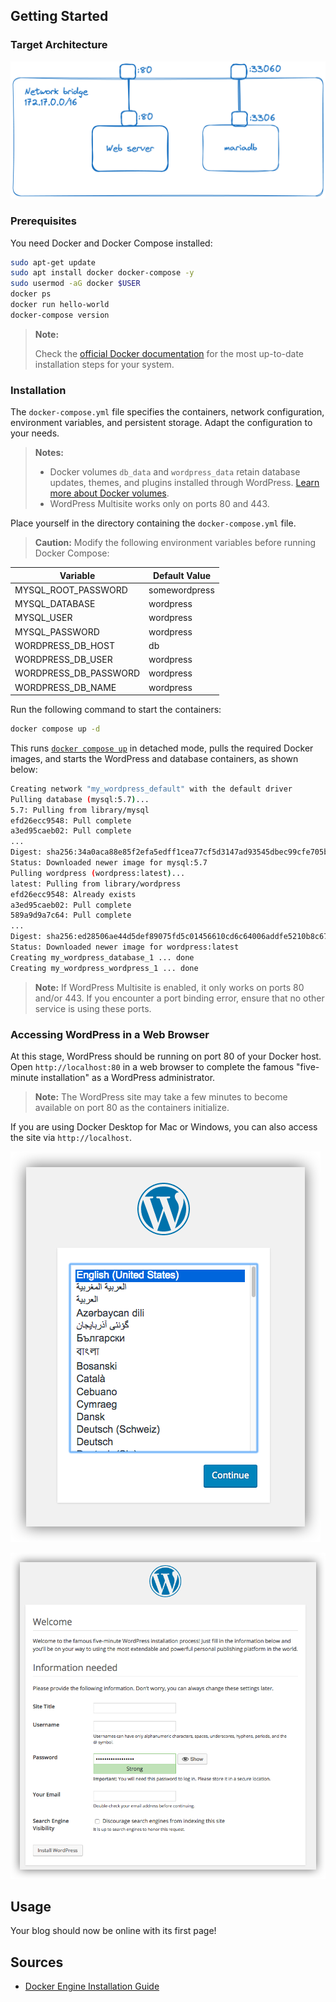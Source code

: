 ## Getting Started

### Target Architecture

![archi v1](images/v1-archi.png "Archi v1")

### Prerequisites

You need Docker and Docker Compose installed:

```bash
sudo apt-get update
sudo apt install docker docker-compose -y
sudo usermod -aG docker $USER
docker ps
docker run hello-world
docker-compose version
```

> **Note:**
>
> Check the [official Docker documentation](https://docs.docker.com/engine/install/ubuntu/) for the most up-to-date installation steps for your system.



### Installation

The `docker-compose.yml` file specifies the containers, network configuration, environment variables, and persistent storage. Adapt the configuration to your needs.

> **Notes:**
>
> - Docker volumes `db_data` and `wordpress_data` retain database updates, themes, and plugins installed through WordPress. [Learn more about Docker volumes](https://docs.docker.com/storage/volumes/).
> - WordPress Multisite works only on ports 80 and 443.

Place yourself in the directory containing the `docker-compose.yml` file.

> **Caution:**
> Modify the following environment variables before running Docker Compose:

| Variable                | Default Value |
| ----------------------- | ------------- |
| MYSQL\_ROOT\_PASSWORD   | somewordpress |
| MYSQL\_DATABASE         | wordpress     |
| MYSQL\_USER             | wordpress     |
| MYSQL\_PASSWORD         | wordpress     |
| WORDPRESS\_DB\_HOST     | db            |
| WORDPRESS\_DB\_USER     | wordpress     |
| WORDPRESS\_DB\_PASSWORD | wordpress     |
| WORDPRESS\_DB\_NAME     | wordpress     |

Run the following command to start the containers:

```bash
docker compose up -d
```

This runs [`docker compose up`](https://docs.docker.com/engine/reference/commandline/compose_up/) in detached mode, pulls the required Docker images, and starts the WordPress and database containers, as shown below:

```bash
Creating network "my_wordpress_default" with the default driver
Pulling database (mysql:5.7)...
5.7: Pulling from library/mysql
efd26ecc9548: Pull complete
a3ed95caeb02: Pull complete
...
Digest: sha256:34a0aca88e85f2efa5edff1cea77cf5d3147ad93545dbec99cfe705b03c520de
Status: Downloaded newer image for mysql:5.7
Pulling wordpress (wordpress:latest)...
latest: Pulling from library/wordpress
efd26ecc9548: Already exists
a3ed95caeb02: Pull complete
589a9d9a7c64: Pull complete
...
Digest: sha256:ed28506ae44d5def89075fd5c01456610cd6c64006addfe5210b8c675881aff6
Status: Downloaded newer image for wordpress:latest
Creating my_wordpress_database_1 ... done
Creating my_wordpress_wordpress_1 ... done
```

> **Note:**
> If WordPress Multisite is enabled, it only works on ports 80 and/or 443. If you encounter a port binding error, ensure that no other service is using these ports.



### Accessing WordPress in a Web Browser

At this stage, WordPress should be running on port 80 of your Docker host. Open `http://localhost:80` in a web browser to complete the famous "five-minute installation" as a WordPress administrator.

> **Note:**
> The WordPress site may take a few minutes to become available on port 80 as the containers initialize.

If you are using Docker Desktop for Mac or Windows, you can also access the site via `http://localhost`.

![Wordpress setup page1](images/wp-1.png "Wordpress setup page1")

![Wordpress setup page2](images/wp-2.png "Wordpress setup page2")

## Usage

Your blog should now be online with its first page!

## Sources

- [Docker Engine Installation Guide](https://docs.docker.com/engine/install/ubuntu/)